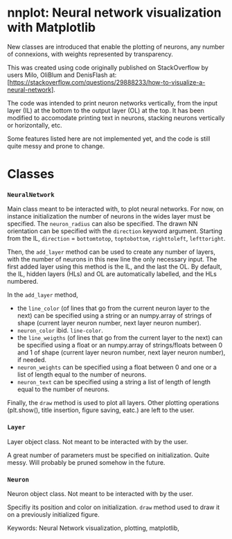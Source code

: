 # nnplot: Neural network visualization with Matplotlib

New classes are introduced that enable the plotting of neurons, any number of connexions, with weights represented by transparency.

This was created using code originally published on StackOverflow by users Milo, OliBlum and DenisFlash at: [https://stackoverflow.com/questions/29888233/how-to-visualize-a-neural-network].

The code was intended to print neuron networks vertically, from the input layer (IL) at the bottom to the output layer (OL) at the top. It has been modified to accomodate printing text in neurons, stacking neurons vertically or horizontally, etc.

Some features listed here are not implemented yet, and the code is still quite messy and prone to change.

# Classes
### `NeuralNetwork`

Main class meant to be interacted with, to plot neural networks. For now, on instance initialization the number of neurons in the wides layer must be specified. The `neuron_radius` can also be specified.  The drawn NN orientation can be specified with the `direction` keyword argument. Starting from the IL, `direction`  = `bottomtotop`, `toptobottom`, `righttoleft`, `lefttoright`.

Then, the `add_layer` method can be used to create any number of layers, with the number of neurons in this new line the only necessary input. The first added layer using this method is the IL, and the last the OL. By default, the IL, hidden layers (HLs) and OL are automatically labelled, and the HLs numbered.

In the `add_layer` method,
- the `line_color` (of lines that go from the current neuron layer to the next) can be specified using a string or an numpy.array of strings of shape (current layer neuron number, next layer neuron number).
- `neuron_color` ibid. `line-color`.
- the `line_weigths` (of lines that go from the current layer to the next) can be specified using a float or an numpy.array of strings/floats between 0 and 1 of shape (current layer neuron number, next layer neuron number), if needed.
- `neuron_weights` can be specified using a float between 0 and one or a list of length equal to the number of neurons.
- `neuron_text`  can be specified using a string a list of length of length equal to the number of neurons.

Finally, the `draw` method is used to plot all layers. Other plotting operations (plt.show(), title insertion, figure saving, eatc.) are left to the user.

### `Layer`
Layer object class. Not meant to be interacted with by the user.

A great number of parameters must be specified on initialization. Quite messy. Will probably be pruned somehow in the future.

### `Neuron`
Neuron object class. Not meant to be interacted with by the user.

Specifiy its position and color on initialization. `draw` method used to draw it on a previously initialized figure.

Keywords:
Neural Network visualization, plotting, matplotlib,


